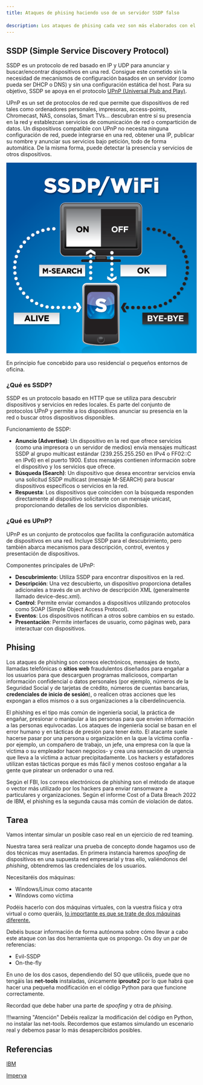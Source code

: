 ```yaml
---
title: Ataques de phising haciendo uso de un servidor SSDP falso

description: Los ataques de phising cada vez son más elaborados con el fin de poder engañar con mayores garantías a las víctimas. En este caso vamos a simular ser un recurso compartido en una red, de tal forma que cuando un incauto intente acceder, se le redirigirá a una pantalla de login. En el hipotético proceso de login, se capturará usuario y contraseña.
---
```


## SSDP (Simple Service Discovery Protocol)

SSDP es un protocolo de red basado en IP y UDP para anunciar y buscar/encontrar dispositivos en una red. Consigue este cometido sin la necesidad de mecanismos de configuración basados en un servidor (como pueda ser DHCP o DNS) y sin una configuración estática del host. Para su objetivo, SSDP se apoya en el protocolo [UPnP (Universal Plub and Play)](https://en.wikipedia.org/wiki/Universal_Plug_and_Play).

UPnP es un set de protocolos de red que permite que dispositivos de red tales como ordenadores personales, impresoras, access-points, Chromecast, NAS, consolas, Smart TVs... descubran entre sí su presencia en la red y establezcan servicios de comunicación de red o compartición de datos. Un dispositivos compatible con UPnP no necesita ninguna configuración de red, puede integrarse en una red, obtener una IP, publicar su nombre y anunciar sus servicios bajo petición, todo de forma automática. De la misma forma, puede detectar la presencia y servicios de otros dispositivos.

![](./img/ssdp_wifi.png)

En principio fue concebido para uso residencial o pequeños entornos de oficina.

### ¿Qué es SSDP?

SSDP es un protocolo basado en HTTP que se utiliza para descubrir dispositivos y servicios en redes locales. Es parte del conjunto de protocolos UPnP y permite a los dispositivos anunciar su presencia en la red o buscar otros dispositivos disponibles.

Funcionamiento de SSDP:

+ **Anuncio (Advertise)**: Un dispositivo en la red que ofrece servicios (como una impresora o un servidor de medios) envía mensajes multicast SSDP al grupo multicast estándar (239.255.255.250 en IPv4 o FF02::C en IPv6) en el puerto 1900. Estos mensajes contienen información sobre el dispositivo y los servicios que ofrece.
+ **Búsqueda (Search)**: Un dispositivo que desea encontrar servicios envía una solicitud SSDP multicast (mensaje M-SEARCH) para buscar dispositivos específicos o servicios en la red.
+ **Respuesta**: Los dispositivos que coinciden con la búsqueda responden directamente al dispositivo solicitante con un mensaje unicast, proporcionando detalles de los servicios disponibles.

### ¿Qué es UPnP?

UPnP es un conjunto de protocolos que facilita la configuración automática de dispositivos en una red. Incluye SSDP para el descubrimiento, pero también abarca mecanismos para descripción, control, eventos y presentación de dispositivos.

Componentes principales de UPnP:

+ **Descubrimiento**: Utiliza SSDP para encontrar dispositivos en la red.
+ **Descripción**: Una vez descubierto, un dispositivo proporciona detalles adicionales a través de un archivo de descripción XML (generalmente llamado device-desc.xml).
+ **Control**: Permite enviar comandos a dispositivos utilizando protocolos como SOAP (Simple Object Access Protocol).
+ **Eventos**: Los dispositivos notifican a otros sobre cambios en su estado.
+ **Presentación**: Permite interfaces de usuario, como páginas web, para interactuar con dispositivos.

## Phising

Los ataques de phishing son correos electrónicos, mensajes de texto, llamadas telefónicas o **sitios web** fraudulentos diseñados para engañar a los usuarios para que descarguen programas maliciosos, compartan información confidencial o datos personales (por ejemplo, números de la Seguridad Social y de tarjetas de crédito, números de cuentas bancarias, **credenciales de inicio de sesión**), o realicen otras acciones que les expongan a ellos mismos o a sus organizaciones a la ciberdelincuencia.

El phishing es el tipo más común de ingeniería social, la práctica de engañar, presionar o manipular a las personas para que envíen información a las personas equivocadas. Los ataques de ingeniería social se basan en el error humano y en tácticas de presión para tener éxito. El atacante suele hacerse pasar por una persona u organización en la que la víctima confía -por ejemplo, un compañero de trabajo, un jefe, una empresa con la que la víctima o su empleador hacen negocios- y crea una sensación de urgencia que lleva a la víctima a actuar precipitadamente. Los hackers y estafadores utilizan estas tácticas porque es más fácil y menos costoso engañar a la gente que piratear un ordenador o una red.

Según el FBI, los correos electrónicos de phishing son el método de ataque o vector más utilizado por los hackers para enviar ransomware a particulares y organizaciones. Según el informe Cost of a Data Breach 2022 de IBM, el phishing es la segunda causa más común de violación de datos.
## Tarea
Vamos intentar simular un posible caso real en un ejercicio de red teaming.

Nuestra tarea será realizar una prueba de concepto donde hagamos uso de dos técnicas muy asentadas. En primera instancia haremos *spoofing* de dispositivos en una supuesta red empresarial y tras ello, valiéndonos del *phishing*, obtendremos las credenciales de los usuarios.

Necesitaréis dos máquinas:

+ Windows/Linux como atacante
+ Windows como víctima

Podéis hacerlo con dos máquinas virtuales, con la vuestra física y otra virtual o como queráis, <u>lo importante es que se trate de dos máquinas diferente.</u>

Debéis buscar información de forma autónoma sobre cómo llevar a cabo este ataque con las dos herramienta que os propongo. Os doy un par de referencias:

- Evil-SSDP
- On-the-fly

En uno de los dos casos, dependiendo del SO que utilicéis, puede que no tengáis las **net-tools** instaladas, únicamente **iproute2** por lo que habrá que hacer una pequeña modificación en el código Python para que funcione correctamente.

Recordad que debe haber una parte de *spoofing* y otra de *phising*.

!!!warning "Atención"
    Debéis realizar la modificación del código en Python, no instalar las net-tools. Recordemos que estamos simulando un escenario real y debemos pasar lo más desapercibidos posibles.

## Referencias

[IBM](https://www.ibm.com/topics/phishing)

[Imperva](https://www.imperva.com/learn/application-security/phishing-attack-scam/)